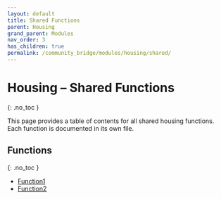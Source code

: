 ```yaml
---
layout: default
title: Shared Functions
parent: Housing
grand_parent: Modules
nav_order: 3
has_children: true
permalink: /community_bridge/modules/housing/shared/
---
```


# Housing – Shared Functions
{: .no_toc }

This page provides a table of contents for all shared housing functions. Each function is documented in its own file.

## Functions
{: .no_toc }

- [Function1](shared/Function1.md)
- [Function2](shared/Function2.md)
